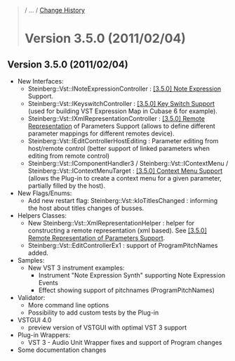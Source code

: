 >/ ... / [Change History](../Index.md)
>
># Version 3.5.0 (2011/02/04)

## Version 3.5.0 (2011/02/04)

- New Interfaces:
    - Steinberg::Vst::INoteExpressionController : [[3.5.0] Note Expression](../3.5.0/INoteExpressionController.md) Support.
    - Steinberg::Vst::IKeyswitchController : [[3.5.0] Key Switch Support](../3.5.0/IKeyswitchController.md) (used for building VST Expression Map in Cubase 6 for example).
    - Steinberg::Vst::IXmlRepresentationController : [[3.5.0] Remote Representation](../3.5.0/IXmlRepresentationController.md) of Parameters Support (allows to define different parameter mappings for different remotes device).
    - Steinberg::Vst::IEditControllerHostEditing : Parameter editing from host/remote control (better support of linked parameters when editing from remote control)
    - Steinberg::Vst::IComponentHandler3 / Steinberg::Vst::IContextMenu / Steinberg::Vst::IContextMenuTarget : [[3.5.0] Context Menu Support](../3.5.0/IComponentHandler3.md) (allows the Plug-in to create a context menu for a given parameter, partially filled by the host).
- New Flags/Enums:
    - Add new restart flag: Steinberg::Vst::kIoTitlesChanged : informing the host about titles changes of busses.
- Helpers Classes:
    - New Steinberg::Vst::XmlRepresentationHelper : helper for constructing a remote representation (xml based). See [[3.5.0] Remote Representation of Parameters Support](../3.5.0/IXmlRepresentationController.md).
    - Steinberg::Vst::EditControllerEx1 : support of ProgramPitchNames added.
- Samples:
    - New VST 3 instrument examples:
        - Instrument "Note Expression Synth" supporting Note Expression Events
        - Effect showing support of pitchnames (ProgramPitchNames)
- Validator:
    - More command line options
    - Possibility to add custom tests by the Plug-in
- VSTGUI 4.0
    - preview version of VSTGUI with optimal VST 3 support
- Plug-in Wrappers:
    - VST 3 - Audio Unit Wrapper fixes and support of Program changes
- Some documentation changes